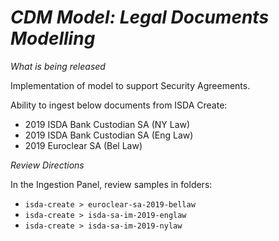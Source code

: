 # *CDM Model: Legal Documents Modelling*

_What is being released_

Implementation of model to support Security Agreements. 

Ability to ingest below documents from ISDA Create:

- 2019 ISDA Bank Custodian SA (NY Law)
- 2019 ISDA Bank Custodian SA (Eng Law)
- 2019 Euroclear SA (Bel Law)

_Review Directions_

In the Ingestion Panel, review samples in folders:

- `isda-create > euroclear-sa-2019-bellaw`
- `isda-create > isda-sa-im-2019-englaw`
- `isda-create > isda-sa-im-2019-nylaw`
